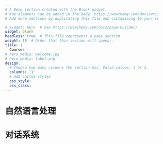 ```yaml
---
# A Demo section created with the Blank widget.
# Any elements can be added in the body: https://wowchemy.com/docs/writing-markdown-latex/
# Add more sections by duplicating this file and customizing to your requirements.

# widget: hero  # See https://wowchemy.com/docs/page-builder/
widget: blank
headless: true  # This file represents a page section.
weight: 10  # Order that this section will appear.
title: |
  Courses
# hero_media: welcome.jpg
# hero_media: label.png
design:
  # Choose how many columns the section has. Valid values: 1 or 2.
  columns: '1'
  # Add custom styles
  css_style:
  css_class:
---
```


# 自然语言处理

# 对话系统